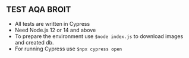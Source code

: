 
## TEST AQA BROIT

* All tests are written in Cypress
* Need Node.js 12 or 14 and above
* To prepare the environment use ```$node index.js``` to download images and created db.
* For running Cypress use ```$npx cypress open```
